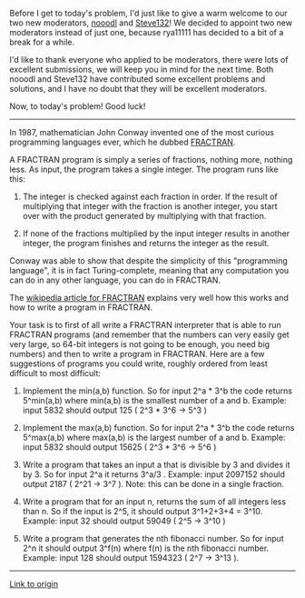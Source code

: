 Before I get to today's problem, I'd just like to give a warm welcome to our two new moderators, [nooodl](http://www.reddit.com/user/nooodl) and [Steve132](http://www.reddit.com/user/Steve132)! We decided to appoint two new moderators instead of just one, because rya11111 has decided to a bit of a break for a while.

I'd like to thank everyone who applied to be moderators, there were lots of excellent submissions, we will keep you in mind for the next time. Both nooodl and Steve132 have contributed some excellent problems and solutions, and I have no doubt that they will be excellent moderators. 

Now, to today's problem! Good luck!

***

In 1987, mathematician John Conway invented one of the most curious programming languages ever, which he dubbed [FRACTRAN](http://en.wikipedia.org/wiki/Fractran). 

A FRACTRAN program is simply a series of fractions, nothing more, nothing less. As input, the program takes a single integer. The program runs like this:

1. The integer is checked against each fraction in order. If the result of multiplying that integer with the fraction is another integer, you start over with the product generated by multiplying with that fraction.

2. If none of the fractions multiplied by the input integer results in another integer, the program finishes and returns the integer as the result. 

Conway was able to show that despite the simplicity of this "programming language", it is in fact Turing-complete, meaning that any computation you can do in any other language, you can do in FRACTRAN. 

The [wikipedia article for FRACTRAN](http://en.wikipedia.org/wiki/Fractran) explains very well how this works and how to write a program in FRACTRAN. 

Your task is to first of all write a FRACTRAN interpreter that is able to run FRACTRAN programs (and remember that the numbers can very easily get very large, so 64-bit integers is not going to be enough, you need big numbers) and then to write a program in FRACTRAN. Here are a few suggestions of programs you could write, roughly ordered from least difficult to most difficult:

1. Implement the min(a,b) function. So for input 2^a * 3^b the code returns 5^min(a,b) where min(a,b) is the smallest number of a and b. Example: input 5832 should output 125 ( 2^3 \* 3^6 -> 5^3 )

2. Implement the max(a,b) function. So for input 2^a * 3^b the code returns 5^max(a,b) where max(a,b) is the largest number of a and b. Example: input 5832 should output 15625 ( 2^3 \* 3^6 -> 5^6 )

3. Write a program that takes an input a that is divisible by 3 and divides it by 3. So for input 2^a it returns 3^a/3 . Example: input 2097152 should output  2187 ( 2^21 -> 3^7 ). Note: this can be done in a single fraction.

4. Write a program that for an input n, returns the sum of all integers less than n. So if the input is 2^5, it should output 3^1+2+3+4 = 3^10. Example: input 32 should output 59049 ( 2^5 -> 3^10 )

5. Write a program that generates the nth fibonacci number. So for input 2^n it should output 3^f(n) where f(n) is the nth fibonacci number. Example: input 128 should output 1594323 ( 2^7 -> 3^13 ).

---

[Link to origin](https://www.reddit.com/r/dailyprogrammer/vx3ee)